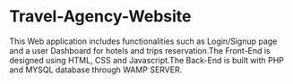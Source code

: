 # Travel-Agency-Website
This Web application includes functionalities such as Login/Signup page and a user Dashboard for hotels and trips reservation.The Front-End is designed using HTML, CSS and Javascript.The Back-End is built with PHP and MYSQL database through WAMP SERVER.      
